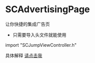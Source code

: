 # SCAdvertisingPage
让你快捷的集成广告页

- 只需要导入头文件就能使用


import "SCJumpViewController.h"


具体解释 [请点击我](http://www.jianshu.com/p/f74246e975d4)
